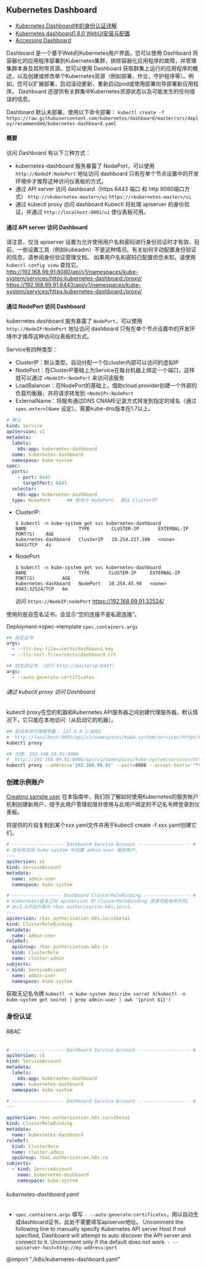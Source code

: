 ## Kubernetes Dashboard
* [Kubernetes Dashboard中的身份认证详解](https://jimmysong.io/posts/kubernetes-dashboard-upgrade/)
* [Kubernetes dashboard1.8.0 WebUI安装与配置](http://blog.csdn.net/A632189007/article/details/78840971)
* [Accessing Dashboard](https://github.com/kubernetes/dashboard/wiki/Accessing-Dashboard---1.7.X-and-above)

Dashboard 是一个基于Web的Kubernetes用户界面。您可以使用 Dashboard 将容器化的应用程序部署到Kubernetes集群，排除容器化应用程序的故障，并管理集群本身及其附带资源。您可以使用 Dashboard 获取群集上运行的应用程序的概述，以及创建或修改单个Kubernetes资源（例如部署，作业，守护程序等）。例如，您可以扩展部署，启动滚动更新，重新启动pod或使用部署向导部署新应用程序。
Dashboard 还提供有关群集中Kubernetes资源状态以及可能发生的任何错误的信息。

Dashboard 默认未部署，使用以下命令部署：
`kubectl create -f https://raw.githubusercontent.com/kubernetes/dashboard/master/src/deploy/recommended/kubernetes-dashboard.yaml`

#### 概要
访问 Dashboard 有以下三种方式：
* kubernetes-dashboard 服务暴露了 NodePort，可以使用 `http://NodeIP:NodePort` 地址访问 dashboard
  只有在单个节点设置中的开发环境中才推荐这种访问仪表板的方式。
* 通过 API server 访问 dashboard（https 6443 端口 和 http 8080端口方式）
  `http://<kubernetes-master>/ui`
  `https://<kubernetes-master>/ui`
* 通过 kubectl proxy 访问 dashboard
  Kubectl 将处理 apiserver 的身份验证，并通过 `http://localhost:8001/ui` 使仪表板可用。

#### 通过 API server 访问 Dashboard
请注意，仅当 apiserver 设置为允许使用用户名和密码进行身份验证时才有效。目前，一些设置工具（例如kubeadm）不是这种情况。有关如何手动配置身份验证的信息，请参阅身份验证管理文档。
如果用户名和密码已配置但您未知，请使用 `kubectl config view` 查找它。
http://192.168.99.91:8080/api/v1/namespaces/kube-system/services/https:kubernetes-dashboard:/proxy/
https://192.168.99.91:6443/api/v1/namespaces/kube-system/services/https:kubernetes-dashboard:/proxy/


####  通过 NodePort 访问 Dashboard 
kubernetes dashboard 服务暴露了 `NodePort`，可以使用 `http://NodeIP:NodePort` 地址访问 dashboard
只有在单个节点设置中的开发环境中才推荐这种访问仪表板的方式。

Service有四种类型：
* ClusterIP：默认类型，自动分配一个仅cluster内部可以访问的虚拟IP 
* NodePort：在ClusterIP基础上为Service在每台机器上绑定一个端口，这样就可以通过 `<NodeIP>:NodePort` 来访问该服务
* LoadBalancer：在NodePort的基础上，借助cloud provider创建一个外部的负载均衡器，并将请求转发到 `<NodeIP>:NodePort` 
* ExternalName：将服务通过DNS CNAME记录方式转发到指定的域名（通过 `spec.externlName` 设定）。需要kube-dns版本在1.7以上。

```yaml
# 默认
kind: Service
apiVersion: v1
metadata:
  labels:
    k8s-app: kubernetes-dashboard
  name: kubernetes-dashboard
  namespace: kube-system
spec:
  ports:
    - port: 8443
      targetPort: 8443
  selector:
    k8s-app: kubernetes-dashboard
  type: NodePort      ## 修改为 NodePort， 默认 ClusterIP
```

* ClusterIP: 
  ```
  $ kubectl -n kube-system get svc kubernetes-dashboard
  NAME                   TYPE        CLUSTER-IP       EXTERNAL-IP   PORT(S)    AGE
  kubernetes-dashboard   ClusterIP   10.254.227.100   <none>        8443/TCP   4s
  ```
* NodePort 
  ```
  $ kubectl -n kube-system get svc kubernetes-dashboard
  NAME                   TYPE       CLUSTER-IP     EXTERNAL-IP   PORT(S)          AGE
  kubernetes-dashboard   NodePort   10.254.45.98   <none>        8443:32524/TCP   6m
  ```
  访问 `https://NodeIP:nodePort`
  https://192.168.99.91:32524/

使用的是自签名证书。会显示“您的连接不是私密连接”。

Deployment->spec->template
`spec.containers.args`
```yaml
## 指定证书
args:
  - --tls-key-file=/certs/dashboard.key
  - --tls-cert-file=/certs/dashboard.crt

## 自生成证书 （访问 http://masterip:6443）
args:
  - --auto-generate-certificates
```


###### 通过 kubectl proxy 访问 Dashboard
kubectl proxy在您的机器和Kubernetes API服务器之间创建代理服务器。默认情况下，它只能在本地访问（从启动它的机器）。
```bash
## 启动本地代理服务器： 127.0.0.1:8001
#  http://localhost:8001/api/v1/namespaces/kube-system/services/https:kubernetes-dashboard:/proxy/
kubectl proxy

## 代理: 192.168.99.91:8086
#  http://192.168.99.91:8086/api/v1/namespaces/kube-system/services/https:kubernetes-dashboard:/proxy/
kubectl proxy --address='192.168.99.91' --port=8086 --accept-hosts='^*$'
```


### 创建示例账户
[Creating sample user](https://github.com/kubernetes/dashboard/wiki/Creating-sample-user)
在本指南中，我们将了解如何使用Kubernetes的服务帐户机制创建新用户，授予此用户管理权限并使用与此用户绑定的不记名令牌登录到仪表板。

将提供的片段复制到某个xxx.yaml文件并用于kubectl create -f xxx.yaml创建它们。

```yaml
# ------------------- Dashboard Service Account ------------------- #
# 在名称空间 kube-system 中创建 admin-user 服务帐户。
---
apiVersion: v1
kind: ServiceAccount
metadata:
  name: admin-user
  namespace: kube-system

# ------------------ Dashboard ClusterRoleBinding ----------------- #
# Kubernetes版本之间 apiVersion 的 ClusterRoleBinding 资源可能有所不同。
# 从v1.8开始升级为 rbac.authorization.k8s.io/v1。
---
apiVersion: rbac.authorization.k8s.io/v1beta1
kind: ClusterRoleBinding
metadata:
  name: admin-user
roleRef:
  apiGroup: rbac.authorization.k8s.io
  kind: ClusterRole
  name: cluster-admin
subjects:
- kind: ServiceAccount
  name: admin-user
  namespace: kube-system
```

获取无记名令牌
`kubectl -n kube-system describe secret $(kubectl -n kube-system get secret | grep admin-user | awk '{print $1}')`


### 身份认证

###### RBAC
```yaml
# ------------------- Dashboard Service Account ------------------- #
apiVersion: v1
kind: ServiceAccount
metadata:
  labels:
    k8s-app: kubernetes-dashboard
  name: kubernetes-dashboard
  namespace: kube-system

# ------------------- Dashboard Service Account ------------------- #
---

apiVersion: rbac.authorization.k8s.io/v1beta1
kind: ClusterRoleBinding
metadata:
  name: kubernetes-dashboard
roleRef:
  kind: ClusterRole
  name: cluster-admin
  apiGroup: rbac.authorization.k8s.io
subjects:
  - kind: ServiceAccount
    name: kubernetes-dashboard
    namespace: kube-system
```


###### kubernetes-dashboard.yaml
* `spec.containers.args`
  填写 `- --auto-generate-certificates`，用以自动生成dashboard证书，此处不需要填写apiserver地址。
  Uncomment the following line to manually specify Kubernetes API server Host If not specified, Dashboard will attempt to auto discover the API server and connect to it. Uncomment only if the default does not work.
  `- --apiserver-host=http://my-address:port`


@import "./k8s/kubernetes-dashboard.yaml"